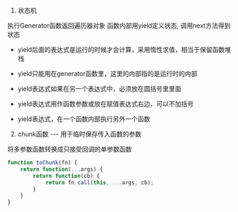 1. 状态机

执行Generator函数返回遍历器对象
函数内部用yield定义状态, 调用next方法得到状态

* yield后面的表达式是运行的时候才会计算，采用惰性求值，相当于保留函数堆栈

* yield只能用在generator函数里，这里的内部指的是运行时的内部

* yield表达式如果在另一个表达式中，必须放在圆括号里里面

* yield表达式用作函数参数或放在赋值表达式右边，可以不加括号

* yield表达式，在一个函数内部执行另外一个函数

2. chunk函数 --- 用于临时保存传入函数的参数

将多参数函数转换成只接受回调的单参数函数

``` javascript
function toChunk(fn) {
    return function(...args) {
        return function(cb) {
            return fn.call(this, ...args, cb);
        }
    }
}
```
